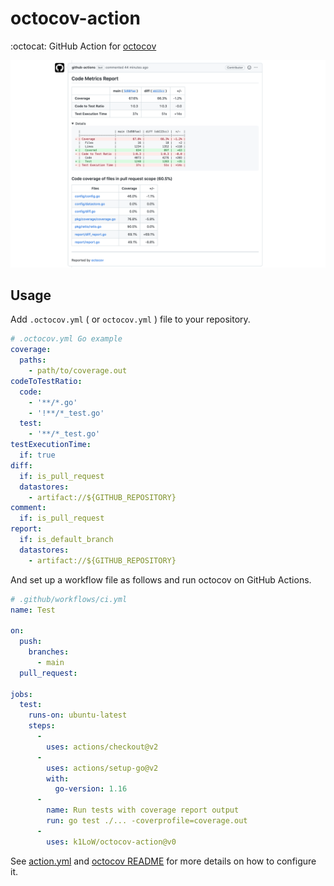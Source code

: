 # octocov-action

:octocat: GitHub Action for [octocov](https://github.com/k1LoW/octocov)

![comment](docs/comment_with_diff.png)

## Usage

Add `.octocov.yml` ( or `octocov.yml` ) file to your repository.

``` yaml
# .octocov.yml Go example
coverage:
  paths:
    - path/to/coverage.out
codeToTestRatio:
  code:
    - '**/*.go'
    - '!**/*_test.go'
  test:
    - '**/*_test.go'
testExecutionTime:
  if: true
diff:
  if: is_pull_request
  datastores:
    - artifact://${GITHUB_REPOSITORY}
comment:
  if: is_pull_request
report:
  if: is_default_branch
  datastores:
    - artifact://${GITHUB_REPOSITORY}
```

And set up a workflow file as follows and run octocov on GitHub Actions.

``` yaml
# .github/workflows/ci.yml
name: Test

on:
  push:
    branches:
      - main
  pull_request:

jobs:
  test:
    runs-on: ubuntu-latest
    steps:
      -
        uses: actions/checkout@v2
      -
        uses: actions/setup-go@v2
        with:
          go-version: 1.16
      -
        name: Run tests with coverage report output
        run: go test ./... -coverprofile=coverage.out
      -
        uses: k1LoW/octocov-action@v0
```

See [action.yml](action.yml) and [octocov README](https://github.com/k1LoW/octocov) for more details on how to configure it.

